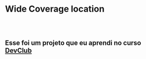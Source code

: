 <h1>Wide Coverage location</h1>
<br>
<br>
<h2>Esse foi um projeto que eu aprendi no curso <a href="https://rodolfomori.com.br/devclub">DevClub</a></h2>

